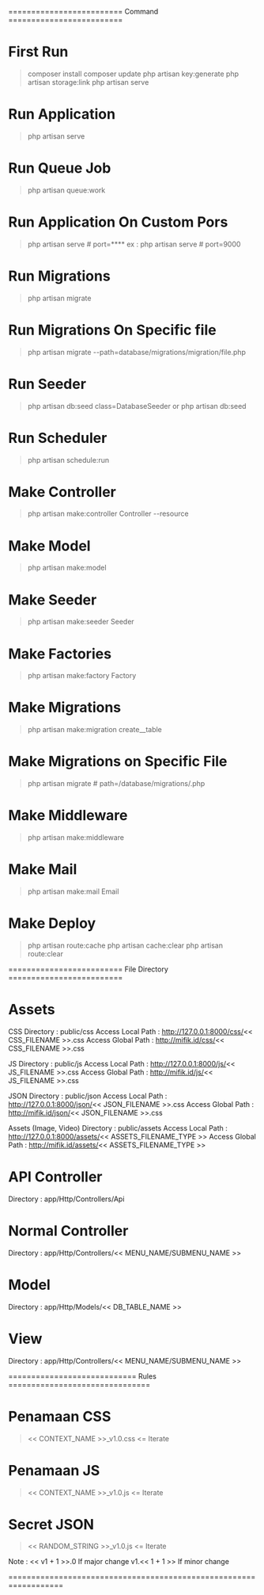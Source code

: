 ========================= Command =========================
# First Run
> composer install
> composer update
> php artisan key:generate
> php artisan storage:link
> php artisan serve

# Run Application
> php artisan serve

# Run Queue Job
> php artisan queue:work

# Run Application On Custom Pors
> php artisan serve # port=****
ex : php artisan serve # port=9000

# Run Migrations
> php artisan migrate

# Run Migrations On Specific file
> php artisan migrate --path=database/migrations/migration/file.php

# Run Seeder
> php artisan db:seed class=DatabaseSeeder 
or
> php artisan db:seed

# Run Scheduler
> php artisan schedule:run

# Make Controller
> php artisan make:controller <NAMA-Controller>Controller --resource

# Make Model
> php artisan make:model <NAMA-Model>

# Make Seeder
> php artisan make:seeder <NAMA-TABEL>Seeder

# Make Factories
> php artisan make:factory <NAMA-TABEL>Factory

# Make Migrations
> php artisan make:migration create_<NAMA-TABEL>_table

# Make Migrations on Specific File
> php artisan migrate # path=/database/migrations/<NAMA-FILE>.php

# Make Middleware
> php artisan make:middleware <NAMA-MIDDLEWARE>

# Make Mail
> php artisan make:mail <NAMA-MAILER>Email

# Make Deploy
> php artisan route:cache
> php artisan cache:clear
> php artisan route:clear

========================= File Directory =========================
# Assets
CSS
Directory               : public/css
Access Local Path       : http://127.0.0.1:8000/css/<< CSS_FILENAME >>.css
Access Global Path      : http://mifik.id/css/<< CSS_FILENAME >>.css

JS
Directory               : public/js
Access Local Path       : http://127.0.0.1:8000/js/<< JS_FILENAME >>.css
Access Global Path      : http://mifik.id/js/<< JS_FILENAME >>.css

JSON
Directory               : public/json
Access Local Path       : http://127.0.0.1:8000/json/<< JSON_FILENAME >>.css
Access Global Path      : http://mifik.id/json/<< JSON_FILENAME >>.css

Assets (Image, Video)
Directory               : public/assets
Access Local Path       : http://127.0.0.1:8000/assets/<< ASSETS_FILENAME_TYPE >>
Access Global Path      : http://mifik.id/assets/<< ASSETS_FILENAME_TYPE >>

# API Controller
Directory               : app/Http/Controllers/Api

# Normal Controller
Directory               : app/Http/Controllers/<< MENU_NAME/SUBMENU_NAME >>

# Model
Directory               : app/Http/Models/<< DB_TABLE_NAME >>

# View
Directory               : app/Http/Controllers/<< MENU_NAME/SUBMENU_NAME >>

============================ Rules ===============================
# Penamaan CSS 
> << CONTEXT_NAME >>_v1.0.css                       <= Iterate 

# Penamaan JS
> << CONTEXT_NAME >>_v1.0.js                        <= Iterate

# Secret JSON
> << RANDOM_STRING >>_v1.0.js                       <= Iterate

Note : 
<< v1 + 1 >>.0  If major change
v1.<< 1 + 1 >>  If minor change

==================================================================
